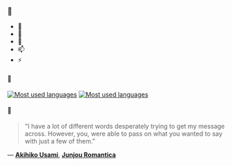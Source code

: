 ### 👋

- 🔭
- 🌱
- 💬
- 📫
- ⚡

#### 🧏

[![Most used languages](https://github-readme-stats-aynah.vercel.app/api/top-langs/?username=aynh&theme=solarized-dark&langs_count=6&layout=compact&hide_title=true)](https://github.com/anuraghazra/github-readme-stats#gh-dark-mode-only)
[![Most used languages](https://github-readme-stats-aynah.vercel.app/api/top-langs/?username=aynh&theme=solarized-light&langs_count=6&layout=compact&hide_title=true)](https://github.com/anuraghazra/github-readme-stats#gh-light-mode-only)

#### 💬

> "I have a lot of different words desperately trying to get my message across. However, you, were able to pass on what you wanted to say with just a few of them."

&mdash; [**Akihiko Usami**](https://myanimelist.net/character.php?q=Akihiko%20Usami&cat=character), [**Junjou Romantica**](https://myanimelist.net/search/all?q=Junjou%20Romantica&cat=all)
